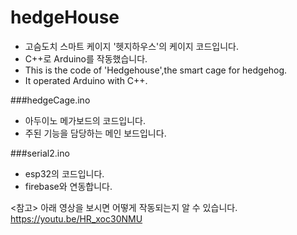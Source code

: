 # hedgeHouse
- 고슴도치 스마트 케이지 '헷지하우스'의 케이지 코드입니다. 
- C++로 Arduino를 작동했습니다.
- This is the code of 'Hedgehouse',the smart cage for hedgehog.
- It operated Arduino with C++.

###hedgeCage.ino
- 아두이노 메가보드의 코드입니다.
- 주된 기능을 담당하는 메인 보드입니다.

###serial2.ino
- esp32의 코드입니다.
- firebase와 연동합니다.

<참고>
아래 영상을 보시면 어떻게 작동되는지 알 수 있습니다.
https://youtu.be/HR_xoc30NMU
